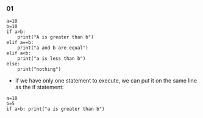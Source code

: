 ### 01
```
a=10
b=10
if a>b:
    print("A is greater than b")
elif a==b:
    print("a and b are equal")
elif a<b:
    print("a is less than b")
else:
    print("nothing")
```
* if we have only one statement to execute, we can put it on the same line as the if statement:
```
a=10
b=5
if a>b: print("a is greater than b")
```
